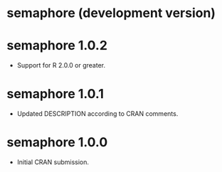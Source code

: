 # semaphore (development version)


# semaphore 1.0.2

* Support for R 2.0.0 or greater.


# semaphore 1.0.1

* Updated DESCRIPTION according to CRAN comments.


# semaphore 1.0.0

* Initial CRAN submission.
